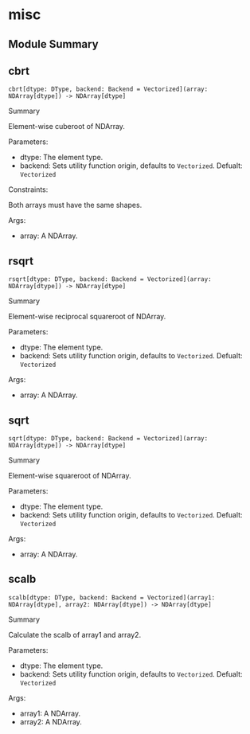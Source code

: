 



# misc

##  Module Summary
  

## cbrt


```Mojo
cbrt[dtype: DType, backend: Backend = Vectorized](array: NDArray[dtype]) -> NDArray[dtype]
```  
Summary  
  
Element-wise cuberoot of NDArray.  
  
Parameters:  

- dtype: The element type.
- backend: Sets utility function origin, defaults to `Vectorized`. Defualt: `Vectorized`
  
Constraints:

Both arrays must have the same shapes.  
  
Args:  

- array: A NDArray.

## rsqrt


```Mojo
rsqrt[dtype: DType, backend: Backend = Vectorized](array: NDArray[dtype]) -> NDArray[dtype]
```  
Summary  
  
Element-wise reciprocal squareroot of NDArray.  
  
Parameters:  

- dtype: The element type.
- backend: Sets utility function origin, defaults to `Vectorized`. Defualt: `Vectorized`
  
Args:  

- array: A NDArray.

## sqrt


```Mojo
sqrt[dtype: DType, backend: Backend = Vectorized](array: NDArray[dtype]) -> NDArray[dtype]
```  
Summary  
  
Element-wise squareroot of NDArray.  
  
Parameters:  

- dtype: The element type.
- backend: Sets utility function origin, defaults to `Vectorized`. Defualt: `Vectorized`
  
Args:  

- array: A NDArray.

## scalb


```Mojo
scalb[dtype: DType, backend: Backend = Vectorized](array1: NDArray[dtype], array2: NDArray[dtype]) -> NDArray[dtype]
```  
Summary  
  
Calculate the scalb of array1 and array2.  
  
Parameters:  

- dtype: The element type.
- backend: Sets utility function origin, defaults to `Vectorized`. Defualt: `Vectorized`
  
Args:  

- array1: A NDArray.
- array2: A NDArray.

